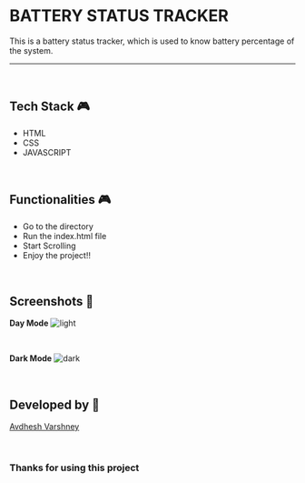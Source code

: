 # BATTERY STATUS TRACKER

This is a battery status tracker, which is used to know battery percentage of the system.

--- 

<br>

## **Tech Stack 🎮**

- HTML
- CSS
- JAVASCRIPT

<br>

## **Functionalities 🎮**

- Go to the directory
- Run the index.html file
- Start Scrolling
- Enjoy the project!!

<br>

## **Screenshots 📸**

**Day Mode**
![light](https://github.com/pranjay-poddar/Dev-Geeks/assets/114330097/7190c2a0-7ed3-4ec1-9c6f-201c0400dd39)

<br>

**Dark Mode**
![dark](https://github.com/pranjay-poddar/Dev-Geeks/assets/114330097/3d885898-9d6e-4d1a-b8d5-17fb51ef1273)

<br>

## **Developed by 👦**

[Avdhesh Varshney](https://github.com/Avdhesh-Varshney)

<br>

### **Thanks for using this project**

